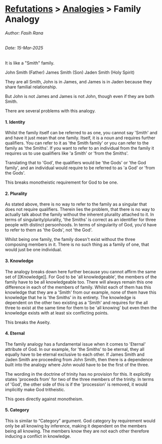 # [Refutations](/refutations/) > [Analogies](/refutations/analogies/) > Family Analogy
###### Author: Fasih Rana
###### Date: 15-Mar-2025

It is like a "Smith" family.

John Smith (Father)
James Smith (Son)
Jaden Smith (Holy Spirit)

They are all Smith, John is in James, and James is in Jaden because they share familial relationship.

But John is not James and James is not John, though even if they are both Smith.

There are several problems with this analogy.

#### 1. Identity
Whilst the family itself can be referred to as one, you cannot say 'Smith' and and have it just mean that one family. Itself, it is a noun and requires further qualifiers. You can refer to it as 'the Smith family' or you can refer to the family as 'the Smiths'. If you want to refer to an individual from the family it requires us to use qualifiers like 'a Smith' or 'from the Smiths'.

Translating that to 'God', the qualifiers would be 'the Gods' or 'the God family', and an individual would require to be referred to as 'a God' or 'from the Gods'. 

This breaks monotheistic requirement for God to be one.

#### 2. Plurality
As stated above, there is no way to refer to the family as a singular that does not require qualifiers. Therein lies the problem, that there is no way to actually talk about the family without the inherent plurality attached to it. In terms of singularity/plurality, 'the Smiths' is correct as an identifier for three people with distinct personhoods. In terms of singularity of God, you'd have to refer to them as 'the Gods', not 'the God'.

Whilst being one family, the family doesn't exist without the three composing members in it. There is no such thing as a family of one, that would just be one individual.

#### 3. Knowledge
The analogy breaks down here further because you cannot affirm the same set of [[Knowledge]]. For God to be 'all knowledgeable', the members of the family have to be all knowledgeable too. There will always remain this one difference in each of the members of family. Whilst each of them has this knowledge that they are a 'Smith' from our example, none of them have this knowledge that he is 'the Smiths' in its entirety. The knowledge is dependent on the other two existing as a 'Smith' and requires for the all three to exist at the same time for them to be 'all knowing' but even then the knowledge exists with at least six conflicting points.

This breaks the Aseity.

#### 4. Eternal
The family analogy has a fundamental issue when it comes to 'Eternal' attribute of God. In our example, for 'the Smiths' to be eternal, they all equally have to be eternal exclusive to each other.  If James Smith and Jaden Smith are proceeding from John Smith, then there is a dependence built into the analogy where John would have to be the first of the three.

The wording in the doctrine of trinity has no provision for this. It explicitly states 'proceeds from' for two of the three members of the trinity. In terms of 'God', the other side of this is if the 'procession' is removed, it would implicitly make God tritheistic.

This goes directly against monotheism.

#### 5. Category
This is similar to “Category” argument. God category by requirement would only be all knowing by inference, making it dependent on the members being all knowing. The members know they are not each other therefore inducing a conflict in knowledge.
